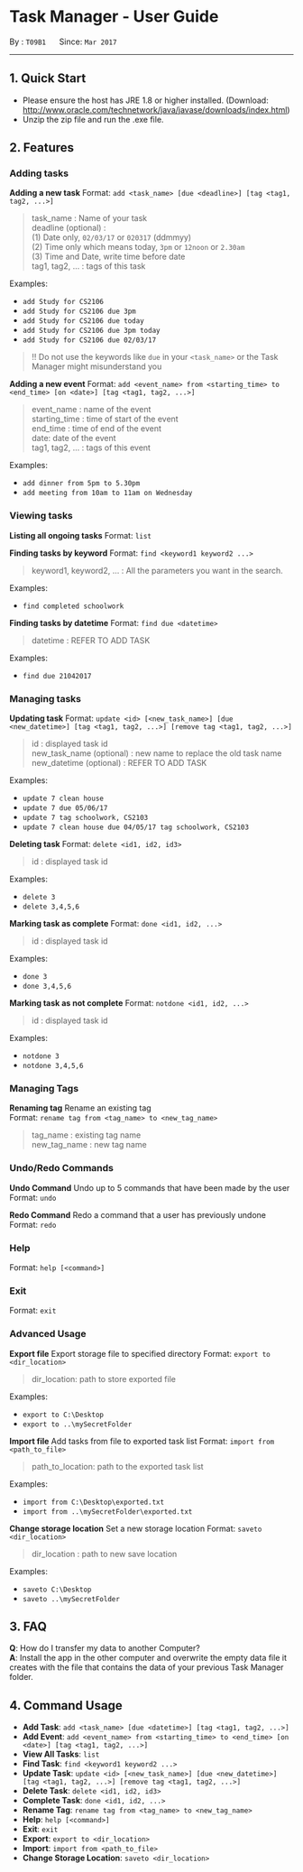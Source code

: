 # Task Manager - User Guide

By : `T09B1`  &nbsp;&nbsp;&nbsp;&nbsp; Since: `Mar 2017`

---

## 1. Quick Start

- Please ensure the host has JRE 1.8 or higher installed.
(Download: http://www.oracle.com/technetwork/java/javase/downloads/index.html)
- Unzip the zip file and run the .exe file.

## 2. Features
### Adding tasks
**Adding a new task**
Format: `add <task_name> [due <deadline>] [tag <tag1, tag2, ...>]`

> task_name : Name of your task<br>
> deadline (optional) :<br>
>   (1) Date only, `02/03/17` or `020317` (ddmmyy)<br>
>   (2) Time only which means today, `3pm` or `12noon` or `2.30am`<br>
>   (3) Time and Date, write time before date<br>
> tag1, tag2, … : tags of this task

Examples:

* `add Study for CS2106`
* `add Study for CS2106 due 3pm`
* `add Study for CS2106 due today`
* `add Study for CS2106 due 3pm today`
* `add Study for CS2106 due 02/03/17`

> !! Do not use the keywords like `due` in your `<task_name>` or the Task Manager might misunderstand you

**Adding a new event**
Format: `add <event_name> from <starting_time> to <end_time> [on <date>] [tag <tag1, tag2, ...>]`

> event_name : name of the event<br>
> starting_time : time of start of the event<br>
> end_time : time of end of the event<br>
> date: date of the event<br>
> tag1, tag2, … : tags of this event

Examples:

* `add dinner from 5pm to 5.30pm`
* `add meeting from 10am to 11am on Wednesday`

### Viewing tasks
**Listing all ongoing tasks**
Format: `list`

**Finding tasks by keyword**
Format: `find <keyword1 keyword2 ...>`
> keyword1, keyword2, … : All the parameters you want in the search.

Examples:

* `find completed schoolwork`

**Finding tasks by datetime**
Format: `find due <datetime>`
> datetime : REFER TO ADD TASK

Examples:

* `find due 21042017`


### Managing tasks
**Updating task**
Format: `update <id> [<new_task_name>] [due <new_datetime>] [tag <tag1, tag2, ...>] [remove tag <tag1, tag2, ...>]`

> id : displayed task id<br>
> new_task_name (optional) : new name to replace the old task name<br>
> new_datetime (optional) : REFER TO ADD TASK

Examples:

* `update 7 clean house`
* `update 7 due 05/06/17`
* `update 7 tag schoolwork, CS2103`
* `update 7 clean house due 04/05/17 tag schoolwork, CS2103`

**Deleting task**
Format: `delete <id1, id2, id3>`

> id : displayed task id

Examples:

* `delete 3`
* `delete 3,4,5,6`

**Marking task as complete**
Format: `done <id1, id2, ...>`

> id : displayed task id

Examples:

* `done 3`
* `done 3,4,5,6`

**Marking task as not complete**
Format: `notdone <id1, id2, ...>`

> id : displayed task id

Examples:

* `notdone 3`
* `notdone 3,4,5,6`

### Managing Tags

**Renaming tag**
Rename an existing tag<br>
Format: `rename tag from <tag_name> to <new_tag_name>`

> tag_name : existing tag name<br>
> new_tag_name : new tag name

### Undo/Redo Commands

**Undo Command**
Undo up to 5 commands that have been made by the user<br>
Format: `undo`

**Redo Command**
Redo a command that a user has previously undone<br>
Format: `redo`

### Help
Format: `help [<command>]`


### Exit
Format: `exit`


### Advanced Usage
**Export file**
Export storage file to specified directory
Format: `export to <dir_location>`

> dir_location: path to store exported file

Examples:

* `export to C:\Desktop`
* `export to ..\mySecretFolder`

**Import file**
Add tasks from file to exported task list
Format: `import from <path_to_file>`

> path_to_location: path to the exported task list

Examples:

* `import from C:\Desktop\exported.txt`
* `import from ..\mySecretFolder\exported.txt`

**Change storage location**
Set a new storage location
Format: `saveto <dir_location>`

> dir_location : path to new save location

Examples:

* `saveto C:\Desktop`
* `saveto ..\mySecretFolder`

## 3. FAQ

**Q**: How do I transfer my data to another Computer?<br>
**A**: Install the app in the other computer and overwrite the empty data file it creates with
       the file that contains the data of your previous Task Manager folder.

## 4. Command Usage

* **Add Task**: `add <task_name> [due <datetime>] [tag <tag1, tag2, ...>]`
* **Add Event**: `add <event_name> from <starting_time> to <end_time> [on <date>] [tag <tag1, tag2, ...>]`
* **View All Tasks**: `list`
* **Find Task**: `find <keyword1 keyword2 ...>`
* **Update Task**: `update <id> [<new_task_name>] [due <new_datetime>] [tag <tag1, tag2, ...>] [remove tag <tag1, tag2, ...>]`
* **Delete Task**: `delete <id1, id2, id3>`
* **Complete Task**: `done <id1, id2, ...>`
* **Rename Tag**: `rename tag from <tag_name> to <new_tag_name>`
* **Help**: `help [<command>]`
* **Exit**: `exit`
* **Export**: `export to <dir_location>`
* **Import**: `import from <path_to_file>`
* **Change Storage Location**: `saveto <dir_location>`
